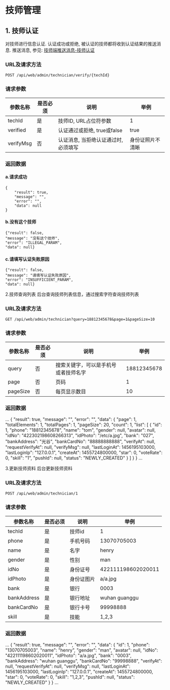 # 技师管理
## 1. 技师认证
对技师进行信息认证. 认证成功或拒绝, 被认证的技师都将收到认证结果的推送消息. 推送消息,
参见: [技师端推送消息-技师认证](1-7-push.md)
### URL及请求方法
`POST /api/web/admin/technician/verify/{techId}`

### 请求参数

| 参数名称 | 是否必须 | 说明 | 举例 |
| ------ | -------- | ---- | --- |
| techId | 是 | 技师ID, URL占位符参数| 1 |
| verified | 是 | 认证通过或拒绝, true或false | true |
| verifyMsg | 否 | 认证消息, 当拒绝认证通过时, 必须填写 | 身份证照片不清晰 |

### 返回数据

#### a.请求成功

```
{
    "result": true,
    "message": "",
    "error": "",
    "data": null
}
```

#### b.没有这个技师


```
{"result": false,
"message": "没有这个技师",
"error": "ILLEGAL_PARAM",
"data": null}
```

#### c.请填写认证失败原因

```
{"result": false,
"message": "请填写认证失败原因",
"error": "INSUFFICIENT_PARAM",
"data": null}
```

2.技师查询列表
后台查询技师列表信息，通过搜索字符查询技师列表
### URL及请求方法
`GET /api/web/admin/technician?query=18812345678&page=1&pageSize=10`

### 请求参数

| 参数名称 | 是否必须 | 说明 | 举例 |
| ------ | -------- | ---- | --- |
| query | 否 | 搜索关键字，可以是手机号或者技师名字| 18812345678 |
| page | 否 | 页码 | 1 |
| pageSize | 否 | 每页显示数目 | 10 |

### 返回数据
...
{
    "result": true,
    "message": "",
    "error": "",
    "data": {
        "page": 1,
        "totalElements": 1,
        "totalPages": 1,
        "pageSize": 20,
        "count": 1,
        "list": [
            {
                "id": 1,
                "phone": "18812345678",
                "name": "tom",
                "gender": null,
                "avatar": null,
                "idNo": "422302198608266313",
                "idPhoto": "/etc/a.jpg",
                "bank": "027",
                "bankAddress": "光谷",
                "bankCardNo": "88888888888",
                "verifyAt": null,
                "requestVerifyAt": null,
                "verifyMsg": null,
                "lastLoginAt": 1456195103000,
                "lastLoginIp": "127.0.0.1",
                "createAt": 1455724800000,
                "star": 0,
                "voteRate": 0,
                "skill": "1",
                "pushId": null,
                "status": "NEWLY_CREATED"
            }
        ]
    }
}
...


3.更新技师资料
后台更新技师资料
### URL及请求方法
`POST /api/web/admin/technician/1`

### 请求参数
| 参数名称 | 是否必须 | 说明 | 举例 |
| ------ | -------- | ---- | --- |
| techId | 是 | 技师id| 1 |
| phone | 是 | 手机号码 | 13070705003 |
| name | 是 | 名字 | henry |
| gender | 是 | 性别 | man |
| idNo | 是 | 身份证号 | 422111198602020011 |
| idPhoto | 是 | 身份证图片 | a/a.jpg |
| bank | 是 | 银行 | 0003 |
| bankAddress | 是 | 银行地址 | wuhan guanggu |
| bankCardNo | 是 | 银行卡号 | 99998888 |
| skill | 是 | 技能| 1,2,3 |

### 返回数据
...
{
    "result": true,
    "message": "",
    "error": "",
    "data": {
        "id": 1,
        "phone": "13070705003",
        "name": "henry",
        "gender": "man",
        "avatar": null,
        "idNo": "422111198602020011",
        "idPhoto": "a/a.jpg",
        "bank": "0003",
        "bankAddress": "wuhan guanggu",
        "bankCardNo": "99998888",
        "verifyAt": null,
        "requestVerifyAt": null,
        "verifyMsg": null,
        "lastLoginAt": 1456195103000,
        "lastLoginIp": "127.0.0.1",
        "createAt": 1455724800000,
        "star": 0,
        "voteRate": 0,
        "skill": "1,2,3",
        "pushId": null,
        "status": "NEWLY_CREATED"
    }
}
...